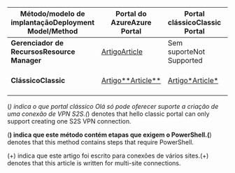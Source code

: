 | <span data-ttu-id="2a02b-101">**Método/modelo de implantação**</span><span class="sxs-lookup"><span data-stu-id="2a02b-101">**Deployment Model/Method**</span></span> | <span data-ttu-id="2a02b-102">**Portal do Azure**</span><span class="sxs-lookup"><span data-stu-id="2a02b-102">**Azure Portal**</span></span> | <span data-ttu-id="2a02b-103">**Portal clássico**</span><span class="sxs-lookup"><span data-stu-id="2a02b-103">**Classic Portal**</span></span> | <span data-ttu-id="2a02b-104">**PowerShell**</span><span class="sxs-lookup"><span data-stu-id="2a02b-104">**PowerShell**</span></span> | <span data-ttu-id="2a02b-105">**CLI do Azure**</span><span class="sxs-lookup"><span data-stu-id="2a02b-105">**Azure CLI**</span></span> |
| --- | --- | --- | --- | --- |
| <span data-ttu-id="2a02b-106">**Gerenciador de Recursos**</span><span class="sxs-lookup"><span data-stu-id="2a02b-106">**Resource Manager**</span></span> |[<span data-ttu-id="2a02b-107">Artigo</span><span class="sxs-lookup"><span data-stu-id="2a02b-107">Article</span></span>](../articles/vpn-gateway/vpn-gateway-howto-site-to-site-resource-manager-portal.md) |<span data-ttu-id="2a02b-108">Sem suporte</span><span class="sxs-lookup"><span data-stu-id="2a02b-108">Not Supported</span></span> |[<span data-ttu-id="2a02b-109">Artigo</span><span class="sxs-lookup"><span data-stu-id="2a02b-109">Article</span></span>](../articles/vpn-gateway/vpn-gateway-create-site-to-site-rm-powershell.md) | [<span data-ttu-id="2a02b-110">Artigo</span><span class="sxs-lookup"><span data-stu-id="2a02b-110">Article</span></span>](../articles/vpn-gateway/vpn-gateway-howto-site-to-site-resource-manager-cli.md) |
| <span data-ttu-id="2a02b-111">**Clássico**</span><span class="sxs-lookup"><span data-stu-id="2a02b-111">**Classic**</span></span> |[<span data-ttu-id="2a02b-112">Artigo**</span><span class="sxs-lookup"><span data-stu-id="2a02b-112">Article**</span></span>](../articles/vpn-gateway/vpn-gateway-howto-site-to-site-classic-portal.md) |[<span data-ttu-id="2a02b-113">Artigo*</span><span class="sxs-lookup"><span data-stu-id="2a02b-113">Article*</span></span>](../articles/vpn-gateway/vpn-gateway-site-to-site-create.md) |[<span data-ttu-id="2a02b-114">Artigo+</span><span class="sxs-lookup"><span data-stu-id="2a02b-114">Article+</span></span>](../articles/vpn-gateway/vpn-gateway-multi-site.md) | <span data-ttu-id="2a02b-115">Sem suporte</span><span class="sxs-lookup"><span data-stu-id="2a02b-115">Not Supported</span></span> |

<span data-ttu-id="2a02b-116">(*) indica o que portal clássico Olá só pode oferecer suporte a criação de uma conexão de VPN S2S.</span><span class="sxs-lookup"><span data-stu-id="2a02b-116">(*) denotes that hello classic portal can only support creating one S2S VPN connection.</span></span>

<span data-ttu-id="2a02b-117">(**) indica que este método contém etapas que exigem o PowerShell.</span><span class="sxs-lookup"><span data-stu-id="2a02b-117">(**) denotes that this method contains steps that require PowerShell.</span></span>

<span data-ttu-id="2a02b-118">(+) indica que este artigo foi escrito para conexões de vários sites.</span><span class="sxs-lookup"><span data-stu-id="2a02b-118">(+) denotes that this article is written for multi-site connections.</span></span>